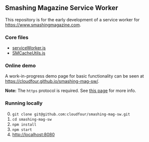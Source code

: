 ## Smashing Magazine Service Worker

This repository is for the early development of a service worker for https://www.smashingmagazine.com.

### Core files

- [serviceWorker.js](serviceWorker.js)
- [SMCacheUtils.js](SMCacheUtils.js)

### Online demo

A work-in-progress demo page for basic functionality can be seen at https://cloudfour.github.io/smashing-mag-sw/.

**Note:** The `https` protocol is required. See [this page](https://www.chromium.org/Home/chromium-security/prefer-secure-origins-for-powerful-new-features) for more info.

### Running locally

0. `git clone git@github.com:cloudfour/smashing-mag-sw.git`
0. `cd smashing-mag-sw`
0. `npm install`
0. `npm start`
0. <http://localhost:8080>
